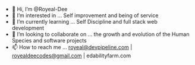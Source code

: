 - 👋 Hi, I’m @Royeal-Dee
- 👀 I’m interested in ... Self improvement and being of service
- 🌱 I’m currently learning ... Self Discipline and full stack web development
- 💞️ I’m looking to collaborate on ... the growth and evolution of the Human Species and software projects
- 📫 How to reach me ... royeal@devpipeline.com | royealdeecodes@gmail.com | edabilityfarm.com

<!---
Royeal-Dee/Royeal-Dee is a ✨ special ✨ repository because its `README.md` (this file) appears on your GitHub profile.
You can click the Preview link to take a look at your changes.
--->
